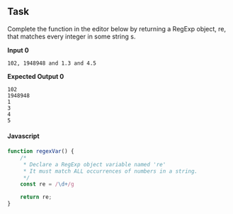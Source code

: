 ## Task
Complete the function in the editor below by returning a RegExp object, re, that matches every integer in some string s.

**Input 0**
```
102, 1948948 and 1.3 and 4.5
```

**Expected Output 0**
```
102
1948948
1
3
4
5
```
#### Javascript

```javascript
function regexVar() {
    /*
     * Declare a RegExp object variable named 're'
     * It must match ALL occurrences of numbers in a string.
     */
    const re = /\d+/g

    return re;
}
```

